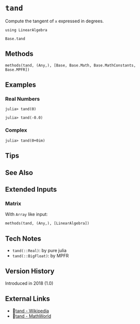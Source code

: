 # `tand`

Compute the tangent of `x` expressed in degrees.

```@setup repl_only
using LinearAlgebra
```
```@docs
Base.tand
```


## Methods

```@repl
methods(tand, (Any,), [Base, Base.Math, Base.MathConstants, Base.MPFR])
```


## Examples

### Real Numbers
```jldoctest
julia> tand(0)

julia> tand(-0.0)
```

### Complex
```jldoctest
julia> tand(0+0im)
```

## Tips


## See Also



## Extended Inputs

### Matrix
With `Array` like input:
```@repl repl_only
methods(tand, (Any,), [LinearAlgebra])
```


## Tech Notes

- `tand(::Real)`: by pure julia
- `tand(::BigFloat)`: by MPFR


## Version History

Introduced in 2018 (1.0)


## External Links
- 🔗[tand - Wikipedia](https://en.wikipedia.org/wiki/ )
- 🔗[tand - MathWorld](https://mathworld.wolfram.com/ )
